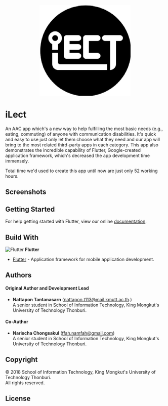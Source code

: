 <p align="center">
  <img src="https://github.com/Better-Git/int450.ilect/blob/master/assets/icon.png?raw=true" alt="iLect"/>
</p>

# iLect

An AAC app which's a new way to help fulfilling the most basic needs (e.g., eating, commuting) of anyone with communication disabilities.
It's quick and easy to use just only let them choose what they need and our app will bring to the most related third-party apps in each category. This app also demonstrates the incredible capability of Flutter, Google-created application framework, which's decreased the app development time immensely.

Total time we'd used to create this app until now are just only 52 working hours.

## Screenshots

## Getting Started

For help getting started with Flutter, view our online
[documentation](https://flutter.io/).

## Build With
<img src="https://flutter.io/images/flutter-mark-square-100.png" alt="Flutter" width="40" height="40"/> **Flutter**
- [Flutter](https://flutter.io/) - Application framework for mobile application development.

## Authors
#### Original Author and Development Lead
- **Nattapon Tantanasarn** (nattapon.t113@mail.kmutt.ac.th.)
<br/>A senior student in School of Information Technology, King Mongkut's University of Technology Thonburi.
#### Co-Author
- **Narischa Chongsakul** (ffah.namfah@gmail.com)
<br/>A senior student in School of Information Technology, King Mongkut's University of Technology Thonburi.

## Copyright
© 2018 School of Information Technology, King Mongkut's University of Technology Thonburi.
<br/>All rights reserved.

## License
